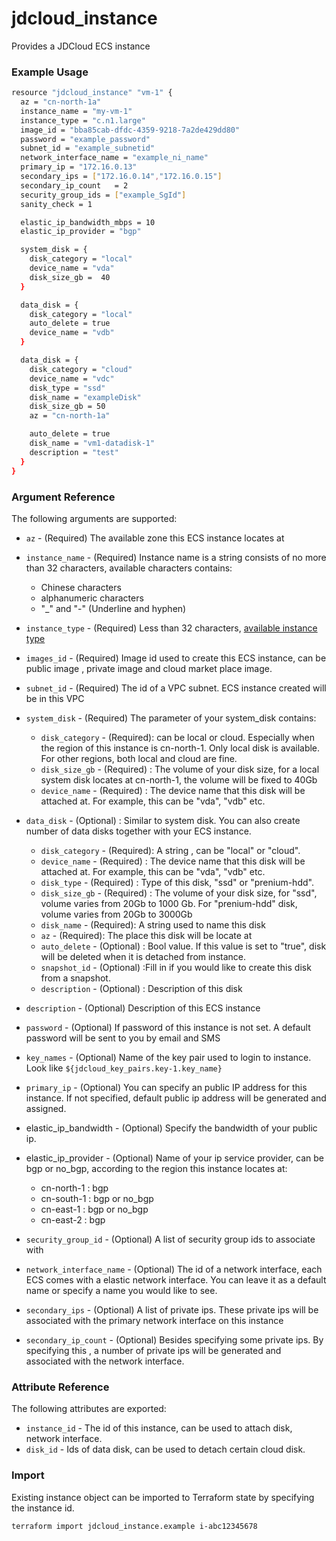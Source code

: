 # jdcloud\_instance

Provides a JDCloud ECS instance 

### Example Usage 

```bash
resource "jdcloud_instance" "vm-1" {
  az = "cn-north-1a"
  instance_name = "my-vm-1"
  instance_type = "c.n1.large"
  image_id = "bba85cab-dfdc-4359-9218-7a2de429dd80"
  password = "example_password"
  subnet_id = "example_subnetid"
  network_interface_name = "example_ni_name"
  primary_ip = "172.16.0.13"
  secondary_ips = ["172.16.0.14","172.16.0.15"]
  secondary_ip_count   = 2
  security_group_ids = ["example_SgId"]
  sanity_check = 1

  elastic_ip_bandwidth_mbps = 10
  elastic_ip_provider = "bgp"

  system_disk = {
    disk_category = "local"
    device_name = "vda"
    disk_size_gb =  40
  }

  data_disk = {
    disk_category = "local"
    auto_delete = true
    device_name = "vdb"
  }

  data_disk = {
    disk_category = "cloud"
    device_name = "vdc"
    disk_type = "ssd"
    disk_name = "exampleDisk"
    disk_size_gb = 50
    az = "cn-north-1a"

    auto_delete = true
    disk_name = "vm1-datadisk-1"
    description = "test"
  }
}

```

### Argument Reference

The following arguments are supported:

* `az` - \(Required\) The available zone this ECS instance locates at
* `instance_name` - \(Required\) Instance name is a string consists of no more than 32 characters, available characters contains:
  * Chinese characters
  * alphanumeric characters
  * "\_" and "-" \(Underline and hyphen\)
* `instance_type` - \(Required\) Less than 32 characters, [available instance type](https://docs.jdcloud.com/cn/virtual-machines/instance-type-family)
* `images_id` - \(Required\) Image id used to create this ECS instance, can be public image , private image and cloud market place image.
*  `subnet_id` - \(Required\) The id of a VPC subnet. ECS instance created will be in this VPC 
* `system_disk` - \(Required\) The parameter of your system\_disk contains:

  * `disk_category` - \(Required\): can be local or cloud. Especially when the region of this instance is cn-north-1. Only local disk is available. For other regions, both local and cloud are fine.
  * `disk_size_gb` - \(Required\) : The volume of your disk size, for a local system disk locates at cn-north-1, the volume will be fixed to 40Gb
  * `device_name` - \(Required\) : The device name that this disk will be attached at. For example, this can be "vda", "vdb" etc.

* `data_disk` - \(Optional\) : Similar to system disk. You can also create number of data disks together with your ECS instance. 

  * `disk_category` - \(Required\): A string , can be "local" or "cloud".
  * `device_name` - \(Required\) : The device name that this disk will be attached at. For example, this can be "vda", "vdb" etc.
  * `disk_type` - \(Required\) : Type of this disk,  "ssd" or "prenium-hdd".
  * `disk_size_gb` - \(Required\) : The volume of your disk size, for "ssd", volume varies from 20Gb to 1000 Gb. For "prenium-hdd" disk, volume varies from 20Gb to 3000Gb 
  * `disk_name` - \(Required\): A string used to name this disk
  * `az` - \(Required\): The place this disk will be locate at
  * `auto_delete` - \(Optional\) : Bool value. If this value is set to "true", disk will be deleted when it is detached from instance.
  * `snapshot_id` - \(Optional\) :Fill in if you would like to create this disk from a snapshot.
  * `description` - \(Optional\) : Description of this disk

* `description` - \(Optional\) Description of this ECS instance 
* `password` - \(Optional\) If password of this instance is not set. A default password will be sent to you by email and SMS
* `key_names` - \(Optional\) Name of the key pair used to login to instance. Look like `${jdcloud_key_pairs.key-1.key_name}`
* `primary_ip` - \(Optional\) You can specify an public IP address for this instance. If not specified, default public ip address will be generated and assigned.
* elastic\_ip\_bandwidth - \(Optional\) Specify the bandwidth of your public ip.
* elastic\_ip\_provider - \(Optional\) Name of your ip service provider, can be bgp or no\_bgp, according to the region this instance locates at:
  * cn-north-1 : bgp
  * cn-south-1 : bgp or no\_bgp
  * cn-east-1 : bgp or no\_bgp
  * cn-east-2 : bgp
* `security_group_id` - \(Optional\) A list of security group ids to associate with
* `network_interface_name` - \(Optional\) The id of a network interface, each ECS comes with a elastic network interface. You can leave it as a default name or specify a name you would like to see.
* `secondary_ips` - \(Optional\) A list of private ips. These private ips will be associated with the primary network interface on this instance
* `secondary_ip_count` - \(Optional\) Besides specifying some private ips. By specifying this , a number of private ips will be generated and associated with the network interface.

### Attribute Reference 

The following attributes are exported:

* `instance_id` - The id of this instance, can be used to attach disk, network interface.
* `disk_id` - Ids of data disk, can be used to detach certain cloud disk.

### Import

Existing instance object can be imported to Terraform state by specifying the instance id.

```text
terraform import jdcloud_instance.example i-abc12345678
```



